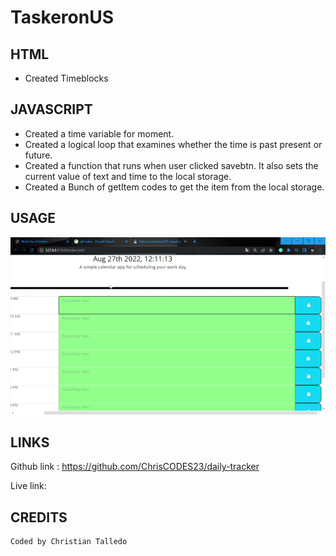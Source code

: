 # TaskeronUS

## HTML

- Created Timeblocks

## JAVASCRIPT

- Created a time variable for moment.
- Created a logical loop that examines whether the time is past present or future.
- Created a function that runs when user clicked savebtn. It also sets the current value of text and time to the local storage.
- Created a Bunch of getItem codes to get the item from the local storage.

## USAGE

<img src = "ezgif.com-gif-maker.gif">

## LINKS

Github link : https://github.com/ChrisCODES23/daily-tracker

Live link:

## CREDITS

    Coded by Christian Talledo
